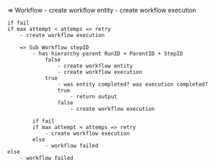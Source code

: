 

=> Workflow
    - create workflow entity
    - create workflow execution

    if fail 
    if max attempt < attemps => retry
        - create workflow execution

        => Sub Workflow stepID
            - has hierarchy parent RunID + ParentID + StepID
                false
                    - create workflow entity
                    - create workflow execution
                true
                    - was entity completed? was execution completed?
                    true
                        - return output
                    false
                        - create workflow execution
                    
            if fail
            if max attempt < attemps => retry
                - create workflow execution
            else
                - workflow failed
    else
        - workflow failed

